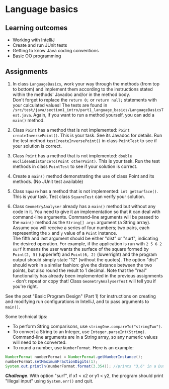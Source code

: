 # Language basics

## Learning outcomes
* Working with IntelliJ 
* Create and run JUnit tests
* Getting to know Java coding conventions 
* Basic OO programming

## Assignments 

1. In class `LanguageBasics`, work your way through the methods (from top to bottom) and implement them according to the instructions 
stated within the methods' Javadoc and/or in the method body.  
Don't forget to replace the `return 0;` or `return null;` statements with your calculated values! 
The tests are found in `/src/test/java/section1_intro/part1_language_basics/LanguageBasicsTest.java`. 
Again, if you want to run a method yourself, you can add a `main()` method.

2. Class `Point` has a method that is not implemented: `Point createInversePoint()`. This is your task. See its Javadoc for details. Run the test method `testCreateInversePoint()` in class `PointTest` to see if your solution is correct.

3. Class `Point` has a method that is not implemented: `double euclideanDistanceTo(Point otherPoint)`. This is your task. Run the test methods in class `PointTest` to see if your solution is correct.

4. Create a `main()` method demonstrating the use of class Point and its methods. (No JUnit test available)

5. Class `Square` has a method that is not implemented: `int getSurface()`. This is your task. Test class `SquareTest` can verify your solution.

6. Class `GeometryAnalyser` already has a `main()` method but without any code in it. 
You need to give it an implementation so that it can deal with command-line arguments.
Command-line arguments will be passed to the `main()` method as the `String[] args` argument (a String array). 
Assume you will receive a series of four numbers; two pairs, each representing the `x` and `y` value of a `Point` instance.  
The fifth and last argument should be either "dist" or "surf", indicating the desired operation. 
For example, if the application is run with `2 5 6 2 surf` it means the user wants the 
surface of the square formed by `Point(2, 5)` (upperleft) and `Point(6, 2)` (lowerright) and the program output should simply state "12" (without the quotes). 
The option "dist" should work in a similar fashion: give the distance between the two points, but also round the result to 1 decimal.
Note that the "real" functionality has already been implemented in the previous assignments - don't repeat or copy that!
Class `GeometryAnalyserTest` will tell you if you're right.

See the post "Basic Program Design" (Part 1) for instructions on creating and modifying run 
configurations in IntelliJ, and to pass arguments to `main()`.

Some technical tips:   

- To perform String comparisons, use `stringOne.compareTo("stringTwo")`.
- To convert a String to an Integer, use `Integer.parseInt(String)`. Command-line arguments are in a String array, so any numeric values will need to be converted.
- To round a number, use `NumberFormat`. Here is an example:  
    
```java
NumberFormat numberFormat = NumberFormat.getNumberInstance();
numberFormat.setMaximumFractionDigits(1);
System.out.println(numberFormat.format(3.354)); //prints "3,6" in a Dutch Locale
```   

**_Challenge_**. With option "surf", if x1 < x2 or y1 < y2, the program should print "Illegal input" using `System.err()` and quit.


